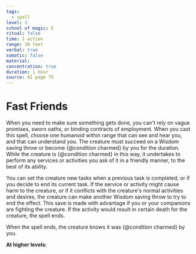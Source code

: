 ```yaml
---
tags:
  - spell
level: 3
school of magic: E
ritual: false
time: 1 action
range: 30 feet
verbal: true
somatic: false
material: 
concentration: true
duration: 1 hour
source: AI page 75
---
```

# Fast Friends
When you need to make sure something gets done, you can't rely on vague promises, sworn oaths, or binding contracts of employment. When you cast this spell, choose one humanoid within range that can see and hear you, and that can understand you. The creature must succeed on a Wisdom saving throw or become {@condition charmed} by you for the duration. While the creature is {@condition charmed} in this way, it undertakes to perform any services or activities you ask of it in a friendly manner, to the best of its ability.

You can set the creature new tasks when a previous task is completed, or if you decide to end its current task. If the service or activity might cause harm to the creature, or if it conflicts with the creature's normal activities and desires, the creature can make another Wisdom saving throw to try to end the effect. This save is made with advantage if you or your companions are fighting the creature. If the activity would result in certain death for the creature, the spell ends.

When the spell ends, the creature knows it was {@condition charmed} by you.

**At higher levels:** 